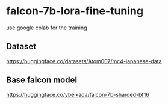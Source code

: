# falcon-7b-lora-fine-tuning

use google colab for the training

## Dataset

https://huggingface.co/datasets/Atom007/mc4-japanese-data

## Base falcon model

https://huggingface.co/ybelkada/falcon-7b-sharded-bf16
